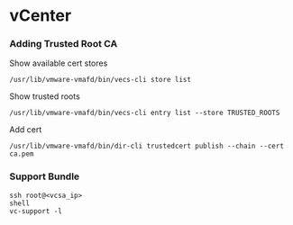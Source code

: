 # vCenter

### Adding Trusted Root CA

Show available cert stores

```
/usr/lib/vmware-vmafd/bin/vecs-cli store list
```

Show trusted roots

```
/usr/lib/vmware-vmafd/bin/vecs-cli entry list --store TRUSTED_ROOTS
```

Add cert

```
/usr/lib/vmware-vmafd/bin/dir-cli trustedcert publish --chain --cert ca.pem
```

### Support Bundle
```
ssh root@<vcsa_ip>
shell
vc-support -l
```
